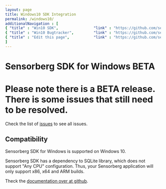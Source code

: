 ```yaml
---
layout: page
title: Windows10 SDK Integration
permalink: /windows10/
additionalNavigation : [
{ "title" : "Win10 SDK",                "link" : "https://github.com/sensorberg-dev/windows10-sdk" },
{ "title" : "Win10 Bugtracker",         "link" : "https://github.com/sensorberg-dev/windows10-sdk/issues" },
{ "title" : "Edit this page",           "link" : "https://github.com/sensorberg-dev/sensorberg-dev.github.io/edit/master/windows10.md" }
]
---
```


# Sensorberg SDK for Windows BETA #

<div class="callout callout-alert">
    <h1><i class='fa fa-exclamation-triangle'/></i>Please note there is a BETA release. There is some issues that still need to be resolved.</h1>
    <p>Check the list of <a href="https://github.com/sensorberg-dev/windows10-sdk/issues">issues</a> to see all issues.</p>
</div>

## Compatibility ##

Sensorberg SDK for Windows is supported on Windows 10.

Sensorberg SDK has a dependency to SQLite library, which does not support
"Any CPU" configuration. Thus, your Sensorberg application will only support
x86, x64 and ARM builds.

Theck the [documentation over at github](https://github.com/sensorberg-dev/windows10-sdk).